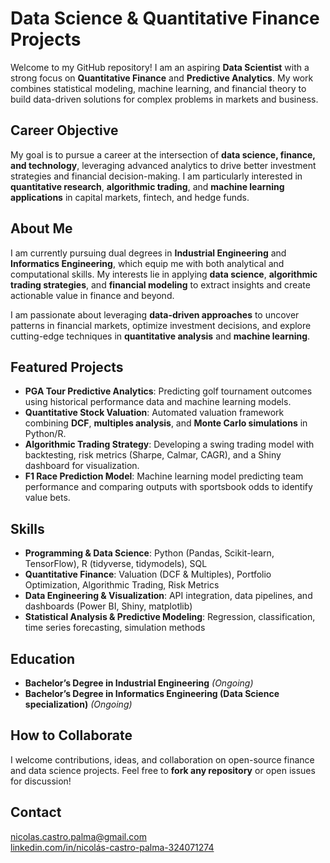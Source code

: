 # Data Science & Quantitative Finance Projects

Welcome to my GitHub repository! I am an aspiring **Data Scientist** with a strong focus on **Quantitative Finance** and **Predictive Analytics**. My work combines statistical modeling, machine learning, and financial theory to build data-driven solutions for complex problems in markets and business.

## Career Objective

My goal is to pursue a career at the intersection of **data science, finance, and technology**, leveraging advanced analytics to drive better investment strategies and financial decision-making. I am particularly interested in **quantitative research**, **algorithmic trading**, and **machine learning applications** in capital markets, fintech, and hedge funds.

## About Me

I am currently pursuing dual degrees in **Industrial Engineering** and **Informatics Engineering**, which equip me with both analytical and computational skills. My interests lie in applying **data science**, **algorithmic trading strategies**, and **financial modeling** to extract insights and create actionable value in finance and beyond.

I am passionate about leveraging **data-driven approaches** to uncover patterns in financial markets, optimize investment decisions, and explore cutting-edge techniques in **quantitative analysis** and **machine learning**.

## Featured Projects

- **PGA Tour Predictive Analytics**: Predicting golf tournament outcomes using historical performance data and machine learning models.  
- **Quantitative Stock Valuation**: Automated valuation framework combining **DCF**, **multiples analysis**, and **Monte Carlo simulations** in Python/R.  
- **Algorithmic Trading Strategy**: Developing a swing trading model with backtesting, risk metrics (Sharpe, Calmar, CAGR), and a Shiny dashboard for visualization.  
- **F1 Race Prediction Model**: Machine learning model predicting team performance and comparing outputs with sportsbook odds to identify value bets.

## Skills

- **Programming & Data Science**: Python (Pandas, Scikit-learn, TensorFlow), R (tidyverse, tidymodels), SQL  
- **Quantitative Finance**: Valuation (DCF & Multiples), Portfolio Optimization, Algorithmic Trading, Risk Metrics  
- **Data Engineering & Visualization**: API integration, data pipelines, and dashboards (Power BI, Shiny, matplotlib)  
- **Statistical Analysis & Predictive Modeling**: Regression, classification, time series forecasting, simulation methods

## Education

- **Bachelor’s Degree in Industrial Engineering** *(Ongoing)*  
- **Bachelor’s Degree in Informatics Engineering (Data Science specialization)** *(Ongoing)*  

## How to Collaborate

I welcome contributions, ideas, and collaboration on open-source finance and data science projects. Feel free to **fork any repository** or open issues for discussion!

## Contact

[nicolas.castro.palma@gmail.com](mailto:nicolas.castro.palma@gmail.com)  
[linkedin.com/in/nicolás-castro-palma-324071274](https://www.linkedin.com/in/nicol%C3%A1s-castro-palma-324071274/)
